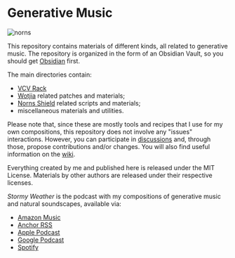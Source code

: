 # Generative Music

![norns](https://user-images.githubusercontent.com/623043/186886820-d668ae8b-6a92-4922-b85c-dc0215545ca9.png)

This repository contains materials of different kinds, all related to generative music. The repository is organized in the form of an Obsidian Vault, so you should get [Obsidian](https://obsidian.md/) first.

The main directories contain:

- [VCV Rack](https://vcvrack.com/) 
- [Wotjia](https://intermorphic.com/) related patches and materials;
- [Norns Shield](https://monome.org/docs/norns/shield/) related scripts and materials;
-  miscellaneous materials and utilities.

Please note that, since these are mostly tools and recipes that I use for my own compositions, this repository does not involve any "issues" interactions. However, you can participate in [discussions](https://github.com/davideriboli/Generative-Music/discussions) and, through those, propose contributions and/or changes. You will also find useful information on the [wiki](https://github.com/davideriboli/Generative-Music/wiki). 

Everything created by me and published here is released under the MIT License. Materials by other authors are released under their respective licenses.

*Stormy Weather* is the podcast with my compositions of generative music and natural soundscapes, available via:

- [Amazon Music](https://music.amazon.it/podcasts/e0b81e52-bf7b-40cb-b173-06281782b3bd/stormy-weather)
- [Anchor RSS](https://anchor.fm/s/b0514b44/podcast/rss)
- [Apple Podcast](https://podcasts.apple.com/us/podcast/stormy-weather/id1639829213)
- [Google Podcast](https://podcasts.google.com/feed/aHR0cHM6Ly9hbmNob3IuZm0vcy9iMDUxNGI0NC9wb2RjYXN0L3Jzcw)
- [Spotify](https://open.spotify.com/show/5gYvj12S8zWB7ZVpLJ83DI)
